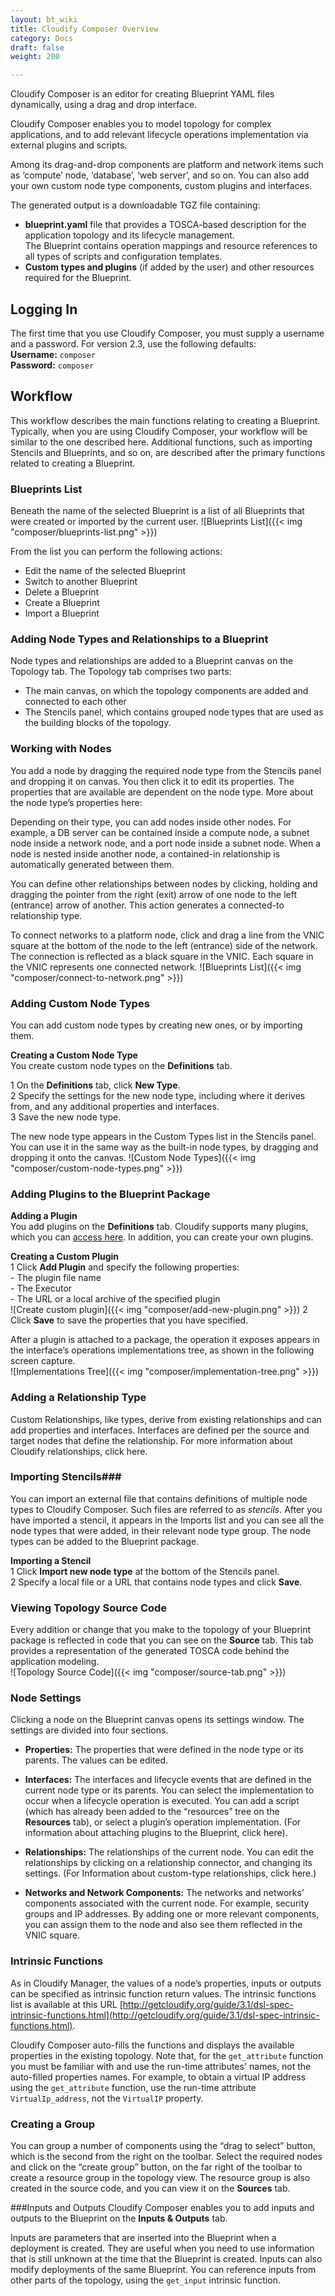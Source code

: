 ```yaml
---
layout: bt_wiki
title: Cloudify Composer Overview
category: Docs
draft: false
weight: 200

---
```


Cloudify Composer is an editor for creating Blueprint YAML files dynamically, using a drag and drop interface. 

Cloudify Composer enables you to model topology for complex applications, and to add relevant lifecycle operations implementation via external plugins and scripts. 

Among its drag-and-drop components are platform and network items such as ‘compute’ node, ‘database’, ‘web server’, and so on. You can also add your own custom node type components, custom plugins and interfaces. 

The generated output is a downloadable TGZ file containing: <br />
- **blueprint.yaml** file that provides a TOSCA-based description for the application topology and its lifecycle management.  
  The Blueprint contains operation mappings and resource references to all types of scripts and configuration templates.<br />
- **Custom types and plugins** (if added by the user) and other resources required for the Blueprint.

## Logging In
The first time that you use Cloudify Composer, you must supply a username and a password. For version 2.3, use the following defaults:<br />
**Username:** `composer` <br />
**Password:** `composer`

## Workflow
This workflow describes the main functions relating to creating a Blueprint. Typically, when you are using Cloudify Composer, your workflow will be similar to the one described here. Additional functions, such as importing Stencils and Blueprints, and so on, are described after the primary functions related to creating a Blueprint.

### Blueprints List
Beneath the name of the selected Blueprint is a list of all Blueprints that were created or imported by the current user. 
![Blueprints List]({{< img "composer/blueprints-list.png" >}})

From the list you can perform the following actions: <br />
- Edit the name of the selected Blueprint<br />
- Switch to another Blueprint<br />
- Delete a Blueprint<br />
- Create a Blueprint<br />
- Import a Blueprint

### Adding Node Types and Relationships to a Blueprint 
Node types and relationships are added to a Blueprint canvas on the Topology tab. The Topology tab comprises two parts: <br />
- The main canvas, on which the  topology components are added and connected to each other<br />
- The Stencils panel, which contains grouped node types that are used as the building blocks of the topology. 

### Working with Nodes
You add a node by dragging the required node type from the Stencils panel and dropping it on canvas. You then click it to edit its properties. The properties that are available are dependent on the node type.
More about the node type’s properties here: 

Depending on their type, you can add nodes inside other nodes. For example, a DB server can be contained inside a compute node, a subnet node inside a network node, and a port node inside a subnet node. When a node is nested inside another node, a contained-in relationship is automatically generated between them. 

You can define other relationships between nodes by clicking, holding and dragging the pointer from the right (exit) arrow of one node to the left (entrance) arrow of another. This action generates a connected-to relationship type. 

To connect networks to a platform node, click and drag a line from the VNIC square at the bottom of the node to the left (entrance) side of the network. The connection is reflected as a black square in the VNIC. Each square in the VNIC represents one connected network. 
![Blueprints List]({{< img "composer/connect-to-network.png" >}})

### Adding Custom Node Types
You can add custom node types by creating new ones, or by importing them. 

**Creating a Custom Node Type**<br />
You create custom node types on the **Definitions** tab.

1  On the **Definitions** tab, click **New Type**. <br />
2  Specify the settings for the new node type, including  where it  derives from, and any additional properties and interfaces.<br />
3  Save the new node type.

The new node type appears in the Custom Types list in the Stencils panel. You can use it in the same way as the built-in node types, by dragging and dropping it onto the canvas. 
![Custom Node Types]({{< img "composer/custom-node-types.png" >}})

### Adding Plugins to the Blueprint Package
**Adding a Plugin**<br />
You add plugins on the **Definitions** tab. Cloudify supports many plugins, which you can [access here](http://getcloudify.org/downloads/plugin-packages.html). In addition, you can create your own plugins.

**Creating a Custom Plugin**<br />
1  Click **Add Plugin** and specify the following properties:<br />
    - The plugin file name<br />
    - The Executor<br />
    - The URL or a local archive of the specified plugin  <br />
  ![Create custom plugin]({{< img "composer/add-new-plugin.png" >}})
2  Click **Save** to save the properties that you have specified.<br />

After a plugin is attached to a package, the operation it exposes appears in the interface’s operations implementations tree, as shown in the following screen capture.<br /> 
![Implementations Tree]({{< img "composer/implementation-tree.png" >}})

### Adding a Relationship Type
Custom Relationships, like types, derive from existing relationships and can add properties and interfaces. Interfaces are defined per the source and target nodes that define the relationship. For more information about Cloudify relationships, click here. <!-- Add link to Cloudify Relationships here -->

### Importing Stencils###
You can import an external file that contains definitions of multiple node types to Cloudify Composer. Such files are referred to as *stencils*. After you have imported a stencil, it appears in the Imports list and you can see all the node types that were added, in their relevant node type group. The node types can be added to the Blueprint package.

**Importing a Stencil**<br />
1  Click **Import new node type** at the bottom of the Stencils panel.<br />
2  Specify a local file or a URL that contains node types and click **Save**.

### Viewing Topology Source Code
Every addition or change that you make to the topology of your Blueprint package is 
reflected in code that you can see on the **Source** tab. This tab provides a representation of the generated TOSCA code behind the application modeling.<br />
![Topology Source Code]({{< img "composer/source-tab.png" >}})<br />

### Node Settings 
Clicking a node on the Blueprint canvas opens its settings window. The settings are divided into four sections.<br />
   
 - **Properties:**
The properties that were defined in the node type or its parents. The values can be 
edited. <br />

 - **Interfaces:**
The interfaces and lifecycle events that are defined in the current node type or its 	parents. You can select the implementation to occur when a lifecycle operation is executed. You can add a script (which has already been added to the “resources” tree on the **Resources** tab), or select a plugin’s operation implementation.  (For information about attaching plugins to the Blueprint, click here).<!-- Insert link here --><br />

 - **Relationships:**
The relationships of the current node. You can edit the relationships by clicking on a 
		relationship connector, and changing its settings. (For Information about custom-type 
		relationships, click here.)<!-- Insert link here --><br />

 - **Networks and Network Components:**
The networks and networks’ components associated with the current node. For example,
		security groups and IP addresses. By adding one or more relevant components, you can 
		assign them to the node and also see them reflected in the VNIC square. 

### Intrinsic Functions

As in Cloudify Manager, the values of a node’s properties, inputs or outputs can be specified as intrinsic function return values. The intrinsic functions list is available at this URL [http://getcloudify.org/guide/3.1/dsl-spec-intrinsic-functions.html](http://getcloudify.org/guide/3.1/dsl-spec-intrinsic-functions.html).

Cloudify Composer auto-fills the functions and displays the available properties in the existing topology. Note that, for the `get_attribute` function you must be familiar with and use the run-time attributes' names, not the auto-filled properties names. For example, to obtain a virtual IP address using the `get_attribute` function, use the run-time attribute `VirtualIp_address`, not the `VirtualIP` property.

### Creating a Group
                                                                                                                                                                                                                                                                                                                                                                                                                                                                                                                                                                                                                                                                                                                                                                                                                                                                                                                                                                                                                                                                                                                                                                                                                                                                                                                                                                                                                                                                                                                                                                                                                                                                                                                                                                                                                                                                                                                                                                                                                                                                                                                                                                                                                                                                                                                                                                                                                                                                                                                                                                                                                                                                                                                                                                                                                                                                                                                                                                                                                                                                                                                                                                                                                                                      
You can group a number of components using the “drag to select” button, which is the second from the right on the toolbar. Select the required nodes and click on the “create group” button, on the far right of the toolbar to create a resource group in the topology view. The resource group is also created in the source code, and you can view it on the **Sources** tab.  
 
###Inputs and Outputs
Cloudify Composer enables you to add inputs and outputs to the Blueprint on the **Inputs & Outputs** tab.

Inputs are parameters that are inserted into the Blueprint when a deployment is created. They are useful when you need to use information that is still unknown at the time that the Blueprint is created. Inputs can also modify deployments of the same Blueprint. You can reference inputs from other parts of the topology, using the `get_input` intrinsic function.



 


